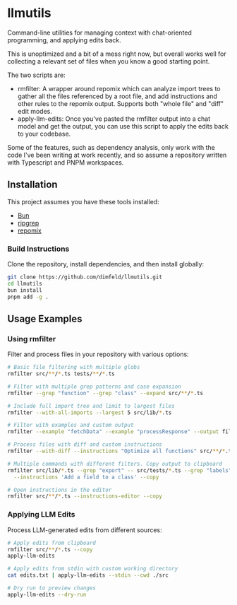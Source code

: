 # llmutils

Command-line utilities for managing context with chat-oriented programming, and applying edits back.

This is unoptimized and a bit of a mess right now, but overall works well for collecting a relevant set of files when
you know a good starting point.

The two scripts are:
- rmfilter: A wrapper around repomix which can analyze import trees to gather all the files referenced by a root file, and add instructions and other rules to the repomix output. Supports both "whole file" and "diff" edit modes.
- apply-llm-edits: Once you've pasted the rmfilter output into a chat model and get the output, you can use this script to apply the edits back to your codebase.

Some of the features, such as dependency analysis, only work with the code I've been writing at work recently, and so
assume a repository written with Typescript and PNPM workspaces.

## Installation

This project assumes you have these tools installed:
- [Bun](https://bun.sh/)
- [ripgrep](https://github.com/BurntSushi/ripgrep)
- [repomix](https://github.com/yamadashy/repomix)

### Build Instructions

Clone the repository, install dependencies, and then install globally:

```bash
git clone https://github.com/dimfeld/llmutils.git
cd llmutils
bun install
pnpm add -g .
```

## Usage Examples

### Using rmfilter
Filter and process files in your repository with various options:

```bash
# Basic file filtering with multiple globs
rmfilter src/**/*.ts tests/**/*.ts

# Filter with multiple grep patterns and case expansion
rmfilter --grep "function" --grep "class" --expand src/**/*.ts

# Include full import tree and limit to largest files
rmfilter --with-all-imports --largest 5 src/lib/*.ts

# Filter with examples and custom output
rmfilter --example "fetchData" --example "processResponse" --output filtered.txt src/**/*.ts

# Process files with diff and custom instructions
rmfilter --with-diff --instructions "Optimize all functions" src/**/*.ts

# Multiple commands with different filters. Copy output to clipboard
rmfilter src/lib/*.ts --grep "export" -- src/tests/*.ts --grep "labels" \
  --instructions 'Add a field to a class' --copy

# Open instructions in the editor
rmfilter src/**/*.ts --instructions-editor --copy
```

### Applying LLM Edits
Process LLM-generated edits from different sources:

```bash
# Apply edits from clipboard
rmfilter src/**/*.ts --copy
apply-llm-edits

# Apply edits from stdin with custom working directory
cat edits.txt | apply-llm-edits --stdin --cwd ./src

# Dry run to preview changes
apply-llm-edits --dry-run
```

